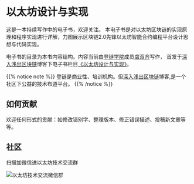 # 以太坊设计与实现

这是一本持续写作中的电子书，欢迎关注。
本电子书是对以太坊区块链的实现原理和程序实现进行详解，力图展示区块链2.0先锋以太坊智能合约编程平台设计思想与代码实现。

电子书的目录为本书内容结构。内容当前由[登链学院](https://upchain.ke.qq.com/?tuin=bd898bbf)成员[虞双齐](https://yushuangqi.com)写作，
首发于[深入浅出区块链](https://learnblockchain.cn/)博客下电子书栏目[《以太坊设计与实现》](https://learnblockchain.cn/books/geth/)。


{{% notice note %}}
登链是商业性、培训机构。但[深入浅出区块链](https://learnblockchain.cn/)博客,是一个社区下公益的技术布道平台。
{{% /notice %}}
 
## 如何贡献

欢迎任何形式的贡献：如修改错别字、整理版本、修正错误描述、投稿新文章等等。



## 社区 

扫描加微信进以太坊技术交流群

![以太坊技术交流微信群](https://learnblockchain.cn/books/images/wechat-ethereum.jpeg?classes=border&width=240px)

